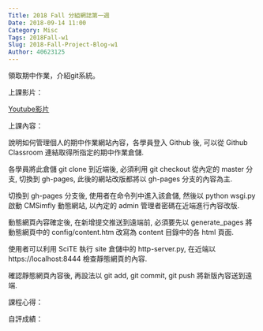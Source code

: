 ```yaml
---
Title: 2018 Fall 分組網誌第一週
Date: 2018-09-14 11:00
Category: Misc
Tags: 2018Fall-w1
Slug: 2018-Fall-Project-Blog-w1
Author: 40623125
---
```


領取期中作業，介紹git系統。

<!-- PELICAN_END_SUMMARY -->

上課影片：

[Youtube影片](https://www.youtube.com/watch?v=sD9slKyFNao)

上課內容：

說明如何管理個人的期中作業網站內容，各學員登入 Github 後, 可以從 Github Classroom 連結取得所指定的期中作業倉儲.

各學員將此倉儲 git clone 到近端後, 必須利用 git checkout 從內定的 master 分支, 切換到 gh-pages, 此後的網站改版都將以 gh-pages 分支的內容為主.

切換到  gh-pages 分支後, 使用者在命令列中進入該倉儲, 然後以 python wsgi.py 啟動 CMSimfly 動態網站, 以內定的 admin 管理者密碼在近端進行內容改版.

動態網頁內容確定後, 在新增提交推送到遠端前, 必須要先以 generate_pages 將動態網頁中的 config/content.htm 改寫為 content 目錄中的各 html 頁面.

使用者可以利用 SciTE 執行 site 倉儲中的 http-server.py, 在近端以 https://localhost:8444 檢查靜態網頁的內容.

確認靜態網頁內容後, 再設法以 git add, git commit, git push 將新版內容送到遠端.


課程心得：

自評成績：